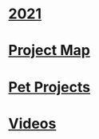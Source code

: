 # [2021](https://github.com/maciejjankowski/2021/wiki)

# [Project Map](https://github.com/maciejjankowski/2019/wiki/Project-Map)
# [Pet Projects](https://github.com/maciejjankowski/pizzadreams/wiki/Projects)

# [Videos](https://github.com/maciejjankowski/2019/wiki/Blog-Videos)
